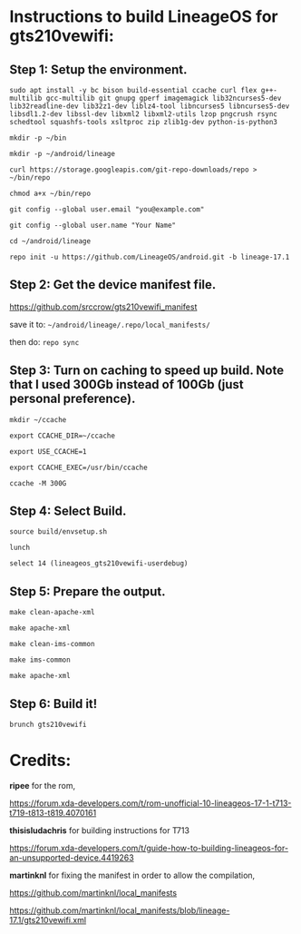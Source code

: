 # Instructions to build LineageOS for gts210vewifi:

## Step 1: Setup the environment.

```sudo apt install -y bc bison build-essential ccache curl flex g++-multilib gcc-multilib git gnupg gperf imagemagick lib32ncurses5-dev lib32readline-dev lib32z1-dev liblz4-tool libncurses5 libncurses5-dev libsdl1.2-dev libssl-dev libxml2 libxml2-utils lzop pngcrush rsync schedtool squashfs-tools xsltproc zip zlib1g-dev python-is-python3```

```mkdir -p ~/bin```

```mkdir -p ~/android/lineage```

```curl https://storage.googleapis.com/git-repo-downloads/repo > ~/bin/repo```

```chmod a+x ~/bin/repo```

```git config --global user.email "you@example.com"```

```git config --global user.name "Your Name"```

```cd ~/android/lineage```

```repo init -u https://github.com/LineageOS/android.git -b lineage-17.1```

## Step 2: Get the device manifest file.

https://github.com/srccrow/gts210vewifi_manifest

save it to: ```~/android/lineage/.repo/local_manifests/```

then do: ```repo sync```

## Step 3: Turn on caching to speed up build. Note that I used 300Gb instead of 100Gb (just personal preference).

```mkdir ~/ccache```

```export CCACHE_DIR=~/ccache```

```export USE_CCACHE=1```

```export CCACHE_EXEC=/usr/bin/ccache```

```ccache -M 300G```

## Step 4: Select Build.

```source build/envsetup.sh```

```lunch```

```select 14 (lineageos_gts210vewifi-userdebug)```

## Step 5: Prepare the output.

```make clean-apache-xml```

```make apache-xml```

```make clean-ims-common```

```make ims-common```

```make apache-xml```

## Step 6: Build it!

```brunch gts210vewifi```

# Credits: 

**ripee** for the rom,

https://forum.xda-developers.com/t/rom-unofficial-10-lineageos-17-1-t713-t719-t813-t819.4070161

**thisisludachris** for building instructions for T713

https://forum.xda-developers.com/t/guide-how-to-building-lineageos-for-an-unsupported-device.4419263

**martinknl** for fixing the manifest in order to allow the compilation,

https://github.com/martinknl/local_manifests

https://github.com/martinknl/local_manifests/blob/lineage-17.1/gts210vewifi.xml
